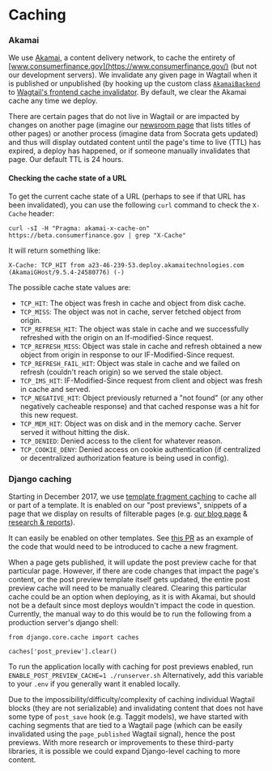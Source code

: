 # Caching

### Akamai

We use [Akamai](https://www.akamai.com/), a content delivery network, to cache the entirety of [www.consumerfinance.gov](https://www.consumerfinance.gov/) (but not our development servers). We invalidate any given page in Wagtail when it is published or unpublished (by hooking up the custom class [`AkamaiBackend`](https://github.com/cfpb/consumerfinance.gov/blob/main/cfgov/v1/models/akamai_backend.py) to [Wagtail's frontend cache invalidator](http://docs.wagtail.io/en/v2.0.1/reference/contrib/frontendcache.html). By default, we clear the Akamai cache any time we deploy.

There are certain pages that do not live in Wagtail or are impacted by changes on another page (imagine our [newsroom page](https://www.consumerfinance.gov/about-us/newsroom/) that lists titles of other pages) or another process (imagine data from Socrata gets updated) and thus will display outdated content until the page's time to live (TTL) has expired, a deploy has happened, or if someone manually invalidates that page. Our default TTL is 24 hours.

#### Checking the cache state of a URL

To get the current cache state of a URL (perhaps to see if that URL has been invalidated), you can use the following `curl` command to check the `X-Cache` header:

```shell
curl -sI -H "Pragma: akamai-x-cache-on" https://beta.consumerfinance.gov | grep "X-Cache"
```

It will return something like:

```
X-Cache: TCP_HIT from a23-46-239-53.deploy.akamaitechnologies.com (AkamaiGHost/9.5.4-24580776) (-)
```

The possible cache state values are:

- `TCP_HIT`: The object was fresh in cache and object from disk cache.
- `TCP_MISS`: The object was not in cache, server fetched object from origin.
- `TCP_REFRESH_HIT`: The object was stale in cache and we successfully refreshed with the origin on an If-modified-Since request.
- `TCP_REFRESH_MISS`: Object was stale in cache and refresh obtained a new object from origin in response to our IF-Modified-Since request.
- `TCP_REFRESH_FAIL_HIT`: Object was stale in cache and we failed on refresh (couldn't reach origin) so we served the stale object.
- `TCP_IMS_HIT`: IF-Modified-Since request from client and object was fresh in cache and served.
- `TCP_NEGATIVE_HIT`: Object previously returned a "not found" (or any other negatively cacheable response) and that cached response was a hit for this new request.
- `TCP_MEM_HIT`: Object was on disk and in the memory cache. Server served it without hitting the disk.
- `TCP_DENIED`: Denied access to the client for whatever reason.
- `TCP_COOKIE_DENY`: Denied access on cookie authentication (if centralized or decentralized authorization feature is being used in config).

### Django caching

Starting in December 2017, we use [template fragment caching](https://github.com/cfpb/consumerfinance.gov/blob/main/cfgov/v1/fragment_cache_extension.py) to cache all or part of a template.  It is enabled on our "post previews", snippets of a page that we display on results of filterable pages (e.g. [our blog page](https://consumerfinance.gov/about-us/blog) & [research & reports](https://www.consumerfinance.gov/data-research/research-reports/)).

It can easily be enabled on other templates. See [this PR](https://github.com/cfpb/consumerfinance.gov/pull/3663/files) as an example of the code that would need to be introduced to cache a new fragment.

When a page gets published, it will update the post preview cache for that particular page.  However, if there are code changes that impact the page's content, or the post preview template itself gets updated, the entire post preview cache will need to be manually cleared. Clearing this particular cache could be an option when deploying, as it is with Akamai, but should not be a default since most deploys wouldn't impact the code in question.  Currently, the manual way to do this would be to run the following from a production server's django shell:

```
from django.core.cache import caches

caches['post_preview'].clear()
```

To run the application locally with caching for post previews enabled, run `ENABLE_POST_PREVIEW_CACHE=1 ./runserver.sh`
Alternatively, add this variable to your `.env` if you generally want it enabled locally.

Due to the impossibility/difficulty/complexity of caching individual Wagtail blocks (they are not serializable) and invalidating content that does not have some type of `post_save` hook (e.g. Taggit models), we have started with caching segments that are tied to a Wagtail page (which can be easily invalidated using the `page_published` Wagtail signal), hence the post previews. With more research or improvements to these third-party libraries, it is possible we could expand Django-level caching to more content.
